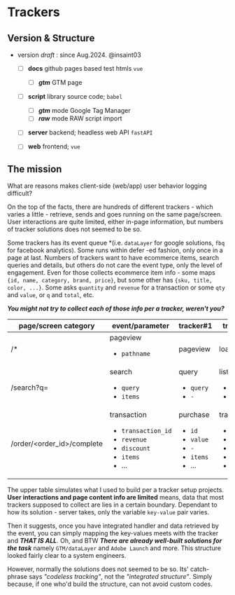 # Trackers

## Version & Structure
- version _draft_ : since Aug.2024. @insaint03
  - [ ] **docs** github pages based test htmls `vue`
    - [ ] ***gtm*** GTM page 
  - [ ] **script** library source code; `babel`
    - [ ] ***gtm*** mode Google Tag Manager
    - [ ] ***raw*** mode RAW script import
  - [ ] **server** backend; headless web API `fastAPI`
  - [ ] **web** frontend; `vue`


## The mission

What are reasons makes client-side (web/app) user behavior logging difficult?

On the top of the facts, there are hundreds of different trackers - which varies a little - retrieve, sends and goes running on the same page/screen. User interactions are quite limited, either in-page information, but numbers of tracker solutions does not seemed to be so.

Some trackers has its event queue *(i.e. `dataLayer` for google solutions, `fbq` for facebook analytics). Some runs within defer -ed fashion, only once in a page at last. Numbers of trackers want to have ecommerce items, search queries and details, but others do not care the event type, only the level of engagement. Even for those collects ecommerce item info - some maps `{id, name, category, brand, price}`, but some other has `{sku, title, color, ...}`. Some asks `quantity` and `revenue` for a transaction or some `qty` and `value`, or `q` and `total`, etc.

***You might not try to collect each of those info per a tracker, weren't you?***

| page/screen category | event/parameter | tracker#1 | tracker#2 | ... |
|--- | --- | --- | --- | --- |
| /* | pageview <ul><li>`pathname`</li></ul> | pageview | loaded | pv | 
| /search?q=<query> | search <ul><li>`query`</li><li>`items`</li></ul> | query <ul><li>`query`</li><li>`-`</li></ul> | list_items <ul><li>`-`</li><li>`items`</li></ul> | ... |
| /order/<order_id>/complete | transaction <ul><li>`transaction_id`</li><li>`revenue`</li><li>`discount`</li><li>`items`</li><li>...</li></ul> | purchase <ul><li>`id`</li><li>`value`</li><li>`-`</li><li>`items`</li><li>...</li></ul> | transaction <ul><li>`order_id`</li><li>`total`</li><li>`discount`</li><li>`-`</li><li>...</li></ul> | ... |


The upper table simulates what I used to build per a tracker setup projects. **User interactions and page content info are limited** means, data that most trackers supposed to collect are lies in a certain boundary. Dependant to how its solution - server takes, only the variable `key-value` pair varies.

Then it suggests, once you have integrated handler and data retrieved by the event, you can simply mapping the key-values meets with the tracker and ***THAT IS ALL***. Oh, and BTW ***There are already well-built solutions for the task*** namely `GTM/dataLayer` and `Adobe Launch` and more. This structure looked fairly clear to a system engineers.

However, normally the solutions does not seemed to be so. Its' catch-phrase says *"codeless tracking"*, not the *"integrated structure"*. Simply because, if one who'd build the structure, can not avoid custom codes. 